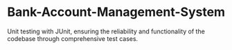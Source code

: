 # Bank-Account-Management-System
Unit testing with JUnit, ensuring the reliability and functionality of the codebase through comprehensive test cases.
